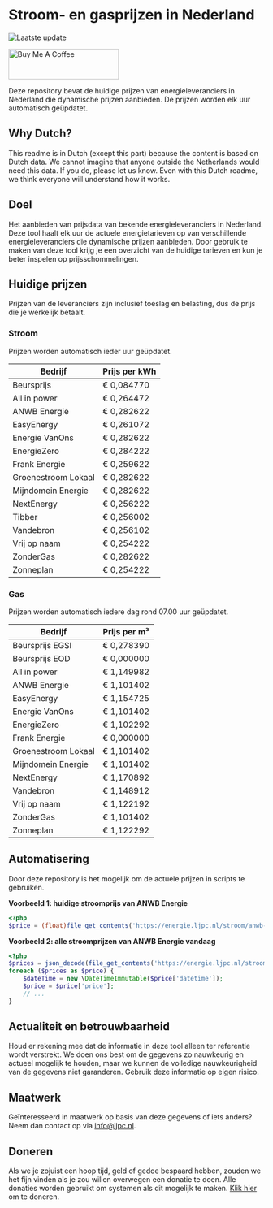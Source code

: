 # Stroom- en gasprijzen in Nederland

![Laatste update](https://img.shields.io/badge/laatste%20update-2024--01--31%2006%3A00%20CET-brightgreen)

<a href="https://www.buymeacoffee.com/Lars-" target="_blank"><img src="https://cdn.buymeacoffee.com/buttons/v2/default-orange.png" alt="Buy Me A Coffee" height="60" style="height: 60px !important;width: 217px !important;" ></a>

Deze repository bevat de huidige prijzen van energieleveranciers in Nederland die dynamische prijzen aanbieden. De prijzen worden elk uur automatisch geüpdatet.

## Why Dutch?

This readme is in Dutch (except this part) because the content is based on Dutch data. We cannot imagine that anyone outside the Netherlands would need this data. If you do, please let us know. Even with this Dutch readme, we think
everyone will understand how it works.

## Doel

Het aanbieden van prijsdata van bekende energieleveranciers in Nederland. Deze tool haalt elk uur de actuele energietarieven op van verschillende energieleveranciers die dynamische prijzen aanbieden. Door gebruik te maken van deze tool
krijg je een overzicht van de huidige tarieven en kun je beter inspelen op prijsschommelingen.

## Huidige prijzen

Prijzen van de leveranciers zijn inclusief toeslag en belasting, dus de prijs die je werkelijk betaalt.

### Stroom

Prijzen worden automatisch ieder uur geüpdatet.

 Bedrijf | Prijs per kWh 
---------|---------------
Beursprijs | € 0,084770
All in power | € 0,264472
ANWB Energie | € 0,282622
EasyEnergy | € 0,261072
Energie VanOns | € 0,282622
EnergieZero | € 0,284222
Frank Energie | € 0,259622
Groenestroom Lokaal | € 0,282622
Mijndomein Energie | € 0,282622
NextEnergy | € 0,256222
Tibber | € 0,256002
Vandebron | € 0,256102
Vrij op naam | € 0,254222
ZonderGas | € 0,282622
Zonneplan | € 0,254222


### Gas

Prijzen worden automatisch iedere dag rond 07.00 uur geüpdatet.

 Bedrijf | Prijs per m³ 
---------|--------------
Beursprijs EGSI | € 0,278390
Beursprijs EOD | € 0,000000
All in power | € 1,149982
ANWB Energie | € 1,101402
EasyEnergy | € 1,154725
Energie VanOns | € 1,101402
EnergieZero | € 1,102292
Frank Energie | € 0,000000
Groenestroom Lokaal | € 1,101402
Mijndomein Energie | € 1,101402
NextEnergy | € 1,170892
Vandebron | € 1,148912
Vrij op naam | € 1,122192
ZonderGas | € 1,101402
Zonneplan | € 1,122292


## Automatisering

Door deze repository is het mogelijk om de actuele prijzen in scripts te gebruiken.

**Voorbeeld 1: huidige stroomprijs van ANWB Energie**

```php
<?php
$price = (float)file_get_contents('https://energie.ljpc.nl/stroom/anwb-energie-nu.txt');

```

**Voorbeeld 2: alle stroomprijzen van ANWB Energie vandaag**

```php
<?php
$prices = json_decode(file_get_contents('https://energie.ljpc.nl/stroom/all-in-power-vandaag.json'),true);
foreach ($prices as $price) {
    $dateTime = new \DateTimeImmutable($price['datetime']);
    $price = $price['price'];
    // ...
}
```

## Actualiteit en betrouwbaarheid

Houd er rekening mee dat de informatie in deze tool alleen ter referentie wordt verstrekt. We doen ons best om de gegevens zo nauwkeurig en actueel mogelijk te houden, maar we kunnen de volledige nauwkeurigheid van de gegevens niet
garanderen. Gebruik deze informatie op eigen risico.

## Maatwerk

Geïnteresseerd in maatwerk op basis van deze gegevens of iets anders? Neem dan contact op
via [info@ljpc.nl](mailto:info@ljpc.nl?subject=Energie%20prijzen).

## Doneren

Als we je zojuist een hoop tijd, geld of gedoe bespaard hebben, zouden we het fijn vinden als je zou willen overwegen een
donatie te doen. Alle donaties worden gebruikt om systemen als dit mogelijk te
maken. [Klik hier](https://www.buymeacoffee.com/Lars-) om te doneren.
